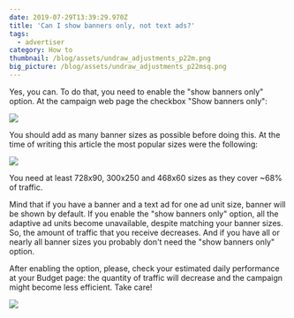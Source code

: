 ```yaml
---
date: 2019-07-29T13:39:29.970Z
title: 'Can I show banners only, not text ads?'
tags:
  - advertiser
category: How to
thumbnail: /blog/assets/undraw_adjustments_p22m.png
big_picture: /blog/assets/undraw_adjustments_p22msq.png
---
```

Yes, you can. To do that, you need to enable the "show banners only" option. At the campaign web page the checkbox "Show banners only":

![](/blog/assets/banner_only.png)

You should add as many banner sizes as possible before doing this. At the time of writing this article the most popular sizes were the following: 

![](/blog/assets/снимок-экрана-101-.png)

You need at least 728x90, 300x250 and 468x60 sizes as they cover ~68% of traffic.

Mind that if you have a banner and a text ad for one ad unit size, banner will be shown by default. If you enable the "show banners only" option, all the adaptive ad units become unavailable, despite matching your banner sizes. So, the amount of traffic that you receive decreases. And if you have all or nearly all banner sizes you probably don't need the "show banners only" option.

After enabling the option, please, check your estimated daily performance at your Budget page: the quantity of traffic will decrease and the campaign might become less efficient. Take care!

![](/blog/assets/снимок-экрана-100-.png)

